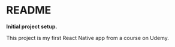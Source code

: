 # README

**Initial project setup.**

This project is my first React Native app from a course on Udemy.



